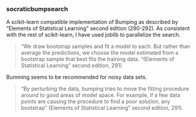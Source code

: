 ### socraticbumpsearch
A scikit-learn compatible implementation of Bumping as described by “Elements of Statistical Learning” second edition (290-292). 
As consistent with the rest of scikit-learn, I have used joblib to parallelize the search.  

>“We draw bootstrap samples and fit a model to each. But rather than average the predictions, we choose the model estimated from a bootstrap sample that best fits the training data. “(Elements of Statistical Learning” second edition, 291)


Bumming seems to be recommended for noisy data sets.
>“By perturbing the data, bumping tries to move the fitting procedure around to good areas of model space. For example, if a few data points are causing the procedure to find a poor solution, any bootstrap” (Elements of Statistical Learning” second edition, 291).

